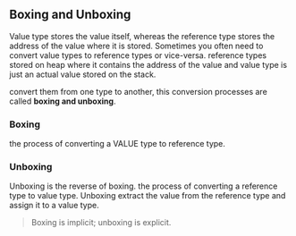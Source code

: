 ## Boxing and Unboxing
Value type stores the value itself, whereas the reference type stores the address of the value where it is stored. 
Sometimes you often need to convert value types to reference types or vice-versa. reference types stored on heap where it contains the address of the value and value type is just an actual value stored on the stack.

convert them from one type to another, this conversion processes are called **boxing and unboxing**.



### Boxing
the process of converting a VALUE type to reference type.

### Unboxing 
Unboxing is the reverse of boxing. the process of converting a reference type to value type. Unboxing extract the value from the reference type and assign it to a value type.


> Boxing is implicit; unboxing is explicit.

